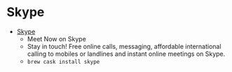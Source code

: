 # Skype
- [Skype](https://www.skype.com/)
  -  Meet Now on Skype
  - Stay in touch! Free online calls, messaging, affordable international calling to mobiles or landlines and instant online meetings on Skype.
  - `brew cask install skype`
